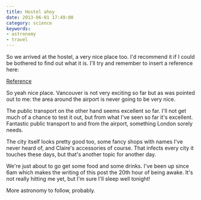 ```yaml
---
title: Hostel ahoy
date: 2013-06-01 17:49:00
category: science
keywords:
- astronomy
- travel
---
```


So we arrived at the hostel, a very nice place too. I'd recommend it if I could be bothered to find out what it is. I'll try and remember to insert a reference here:

[Reference](https://www.hihostels.ca/westerncanada/170/hi-vancouver_central.hostel)


So yeah nice place. Vancouver is not very exciting so far but as was pointed out to me: the area around the airport is never going to be very nice.

The public transport on the other hand seems excellent so far. I'll not get much of a chance to test it out, but from what I've seen so far it's excellent. Fantastic public transport to and from the airport, something London sorely needs.

The city itself looks pretty good too, some fancy shops with names I've never heard of, and Claire's accessories of course. That infects every city it touches these days, but that's another topic for another day.

We're just about to go get some food and some drinks. I've been up since 6am which makes the writing of this post the 20th hour of being awake. It's not really hitting me yet, but I'm sure I'll sleep well tonight!

More astronomy to follow, probably.
